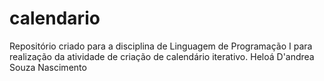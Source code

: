 # calendario
Repositório criado para a disciplina de Linguagem de Programação I para realização da atividade de criação de calendário iterativo.
Heloá D'andrea Souza Nascimento
